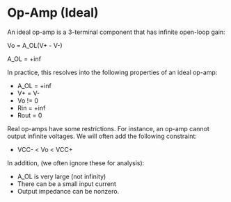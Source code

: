 # Op-Amp (Ideal)

An ideal op-amp is a 3-terminal component that has infinite open-loop gain:

Vo = A_OL(V+ - V-)

A_OL = +inf

In practice, this resolves into the following properties of an ideal op-amp:

- A_OL = +inf
- V+ = V-
- Vo != 0
- Rin = +inf
- Rout = 0

Real op-amps have some restrictions. For instance, an op-amp cannot output infinite voltages.
We will often add the following constraint:
- VCC- \< Vo \< VCC+

In addition, (we often ignore these for analysis):
- A_OL is very large (not infinity)
- There can be a small input current
- Output impedance can be nonzero.